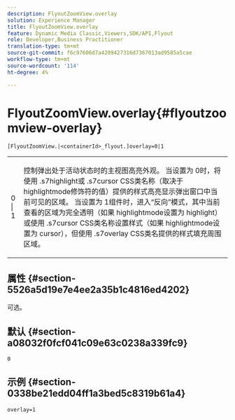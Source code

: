 ```yaml
---
description: FlyoutZoomView.overlay
solution: Experience Manager
title: FlyoutZoomView.overlay
feature: Dynamic Media Classic,Viewers,SDK/API,Flyout
role: Developer,Business Practitioner
translation-type: tm+mt
source-git-commit: f6c97606d7a4209427316d7367013ad9585a5cae
workflow-type: tm+mt
source-wordcount: '114'
ht-degree: 4%

---
```



# FlyoutZoomView.overlay{#flyoutzoomview-overlay}

`[FlyoutZoomView.|<containerId>_flyout.]overlay=0|1`

<table id="table_D052090D052D4273B37872C0C7E09E4B"> 
 <tbody> 
  <tr> 
   <td colname="col1"> <p><span class="codeph"> 0 | 1</span> </p> </td> 
   <td colname="col2"> <p> 控制弹出处于活动状态时的主视图高亮外观。 当设置为<span class="codeph"> 0</span>时，将使用<span class="codeph"> .s7highlight</span>或<span class="codeph"> .s7cursor</span> CSS类名称（取决于<span class="codeph"> highlightmode</span>修饰符的值）提供的样式高亮显示弹出窗口中当前可见的区域。 当设置为<span class="codeph"> 1</span>组件时，进入“反向”模式，其中当前查看的区域为完全透明（如果<span class="codeph"> highlightmode</span>设置为<span class="codeph"> highlight</span>）或使用<span class="codeph"> .s7cursor</span> CSS类名称设置样式（如果<span class="codeph"> highlightmode</span>设置为<span class="codeph"> cursor</span>），但使用<span class="codeph"> .s7overlay</span> CSS类名提供的样式填充周围区域。 </p> </td> 
  </tr> 
 </tbody> 
</table>

## 属性 {#section-5526a5d19e7e4ee2a35b1c4816ed4202}

可选。

## 默认 {#section-a08032f0fcf041c09e63c0238a339fc9}

`0`

## 示例 {#section-0338be21edd04ff1a3bed5c8319b61a4}

`overlay=1`
